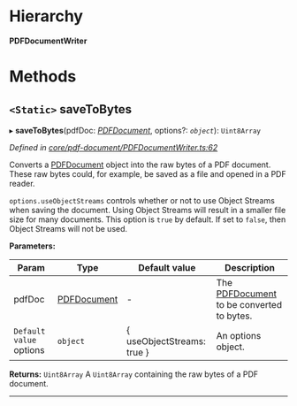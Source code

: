 

# Hierarchy

**PDFDocumentWriter**

# Methods

<a id="savetobytes"></a>

## `<Static>` saveToBytes

▸ **saveToBytes**(pdfDoc: *[PDFDocument](_core_pdf_document_pdfdocument_.pdfdocument.md)*, options?: *`object`*): `Uint8Array`

*Defined in [core/pdf-document/PDFDocumentWriter.ts:62](https://github.com/Hopding/pdf-lib/blob/20e93f6/src/core/pdf-document/PDFDocumentWriter.ts#L62)*

Converts a [PDFDocument](_core_pdf_document_pdfdocument_.pdfdocument.md) object into the raw bytes of a PDF document. These raw bytes could, for example, be saved as a file and opened in a PDF reader.

`options.useObjectStreams` controls whether or not to use Object Streams when saving the document. Using Object Streams will result in a smaller file size for many documents. This option is `true` by default. If set to `false`, then Object Streams will not be used.

**Parameters:**

| Param | Type | Default value | Description |
| ------ | ------ | ------ | ------ |
| pdfDoc | [PDFDocument](_core_pdf_document_pdfdocument_.pdfdocument.md) | - |  The [PDFDocument](_core_pdf_document_pdfdocument_.pdfdocument.md) to be converted to bytes. |
| `Default value` options | `object` |  { useObjectStreams: true } |  An options object. |

**Returns:** `Uint8Array`
A `Uint8Array` containing the raw bytes of a PDF document.

___

